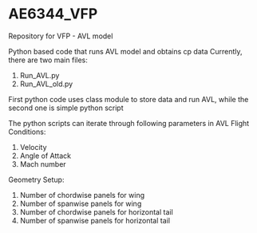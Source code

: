# AE6344_VFP
Repository for VFP - AVL model

Python based code that runs AVL model and obtains cp data
Currently, there are two main files:
  1. Run_AVL.py
  2. Run_AVL_old.py
  
First python code uses class module to store data and run AVL, while the second one is simple python script

The python scripts can iterate through following parameters in AVL
Flight Conditions:
  1. Velocity
  2. Angle of Attack
  3. Mach number
    
Geometry Setup:
  1. Number of chordwise panels for wing
  2. Number of spanwise panels for wing
  3. Number of chordwise panels for horizontal tail
  4. Number of spanwise panels for horizontal tail
    
